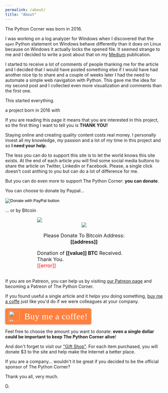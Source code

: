 ```yaml
---
permalink: /about/
title: "About"
---
```

The Python Corner was born in 2016. 

I was working on a log analyzer for Windows when I discovered that the `open` Python statement on Windows behave 
differently than it does on Linux because on Windows it actually locks the opened file. It seemed strange to me and I decided to write a post about that on my [Medium](https://medium.com) publication.

I started to receive a lot of comments of people thanking me for the article and I decided that I would have posted something else if I would have had another nice tip to share and a couple of weeks later I had the need to automate a simple web navigation with Python. This gave me the idea for my second post and I collected even more visualization and comments than the first one.  

This started everything.  


a project born in 2016 with


If you are reading this page it means that you are interested in this project, so the first thing I want to tell you is **THANK YOU!**

Staying online and creating quality content costs real money. I personally invest all my knowledge, my passion and a lot of my time in this project and so **I need your help**.

The less you can do to support this site is to let the world knows this site exists.
At the end of each article you will find some social media buttons to share the article on Twitter, Linkedin or Facebook. Please, a single click doesn't cost anthing to you but can do a lot of difference for me.

But you can do even more to support The Python Corner: **you can donate**.

You can choose to donate by Paypal...

<form action="https://www.paypal.com/cgi-bin/webscr" method="post" target="_top">
<input type="hidden" name="cmd" value="_s-xclick" />
<input type="hidden" name="hosted_button_id" value="LKPW96LW7MZZ4" />
<input type="image" src="https://www.paypalobjects.com/en_US/i/btn/btn_donateCC_LG.gif" border="0" name="submit" title="PayPal - The safer, easier way to pay online!" alt="Donate with PayPal button" />
<img alt="" border="0" src="https://www.paypal.com/en_US/i/scr/pixel.gif" width="1" height="1" />
</form>

... or by Bitcoin

<div style="font-size:16px;margin:0 auto;width:300px" class="blockchain-btn" data-address="15zommQc52pu1bD95n9s31uskeAWDGhYzA" data-shared="false">
  <div class="blockchain stage-begin">
      <img src="https://blockchain.info/Resources/buttons/donate_64.png"/>
  </div>
  <div class="blockchain stage-loading" style="text-align:center">
      <img src="https://blockchain.info/Resources/loading-large.gif"/>
  </div>
  <div class="blockchain stage-ready">
      <p align="center">Please Donate To Bitcoin Address: <b>[[address]]</b></p>
      <p align="center" class="qr-code"></p>
  </div>
  <div class="blockchain stage-paid">
      Donation of <b>[[value]] BTC</b> Received. Thank You.
  </div>
  <div class="blockchain stage-error">
      <font color="red">[[error]]</font>
  </div>
</div>
<br>

If you are on Patreon, you can help us by visiting [our Patreon page](https://www.patreon.com/thepythoncorner) and becoming a Patreon of The Python Corner.

If you found useful a single article and it helps you doing something, [buy me a coffe](https://www.buymeacoffee.com/dXjDHmt) just like you'd do if we were colleagues at your company.

<style>.bmc-button img{height: 34px !important;width: 35px !important;margin-bottom: 1px !important;box-shadow: none !important;border: none !important;vertical-align: middle !important;}.bmc-button{padding: 7px 10px 7px 10px !important;line-height: 35px !important;height:51px !important;min-width:217px !important;text-decoration: none !important;display:inline-flex !important;color:#FFFFFF !important;background-color:#FF813F !important;border-radius: 5px !important;border: 1px solid transparent !important;padding: 7px 10px 7px 10px !important;font-size: 22px !important;letter-spacing: 0.6px !important;box-shadow: 0px 1px 2px rgba(190, 190, 190, 0.5) !important;-webkit-box-shadow: 0px 1px 2px 2px rgba(190, 190, 190, 0.5) !important;margin: 0 auto !important;font-family:'Cookie', cursive !important;-webkit-box-sizing: border-box !important;box-sizing: border-box !important;-o-transition: 0.3s all linear !important;-webkit-transition: 0.3s all linear !important;-moz-transition: 0.3s all linear !important;-ms-transition: 0.3s all linear !important;transition: 0.3s all linear !important;}.bmc-button:hover, .bmc-button:active, .bmc-button:focus {-webkit-box-shadow: 0px 1px 2px 2px rgba(190, 190, 190, 0.5) !important;text-decoration: none !important;box-shadow: 0px 1px 2px 2px rgba(190, 190, 190, 0.5) !important;opacity: 0.85 !important;color:#FFFFFF !important;}</style><link href="https://fonts.googleapis.com/css?family=Cookie" rel="stylesheet"><a class="bmc-button" target="_blank" href="https://www.buymeacoffee.com/dXjDHmt"><img src="https://cdn.buymeacoffee.com/buttons/bmc-new-btn-logo.svg" alt="Buy me a coffee!"><span style="margin-left:15px;font-size:28px !important;">Buy me a coffee!</span></a>

Feel free to choose the amount you want to donate: **even a single dollar could be important to keep The Python Corner alive**!

And don't forget to visit our ["Gift Shop"](https://shop.spreadshirt.com/the-python-corner/). For each item purchased, you will donate $3 to the site and help make the Internet a better place.

If you are a company... wouldn't it be great if you decided to be the official sponsor of The Python Corner? 

Thank you all, very much.

D.
